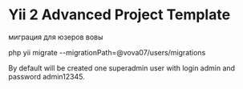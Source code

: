 Yii 2 Advanced Project Template
===============================

миграция для юзеров вовы

php yii migrate --migrationPath=@vova07/users/migrations

By default will be created one superadmin user with login admin and password admin12345.
